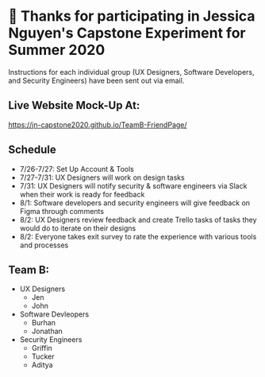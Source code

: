 # 👋 Thanks for participating in Jessica Nguyen's Capstone Experiment for Summer 2020 #

Instructions for each individual group (UX Designers, Software Developers, and Security Engineers) have been sent out via email.

## Live Website Mock-Up At:
https://jn-capstone2020.github.io/TeamB-FriendPage/

## Schedule
- 7/26-7/27: Set Up Account & Tools
- 7/27-7/31: UX Designers will work on design tasks
- 7/31: UX Designers will notify security & software engineers via Slack when their work is ready for feedback
- 8/1: Software developers and security engineers will give feedback on Figma through comments
- 8/2: UX Designers review feedback and create Trello tasks of tasks they would do to iterate on their designs
- 8/2: Everyone takes exit survey to rate the experience with various tools and processes

## Team B:
- UX Designers
  - Jen
  - John
- Software Devleopers
  - Burhan
  - Jonathan
- Security Engineers
  - Griffin
  - Tucker
  - Aditya
